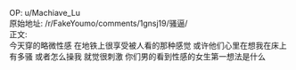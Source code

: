 
OP: u/Machiave_Lu  
原始地址: /r/FakeYoumo/comments/1gnsj19/骚逼/  
正文:  
今天穿的略微性感 在地铁上很享受被人看的那种感觉  或许他们心里在想我在床上有多骚 或者怎么操我 就觉很刺激 你们男的看到性感的女生第一想法是什么
